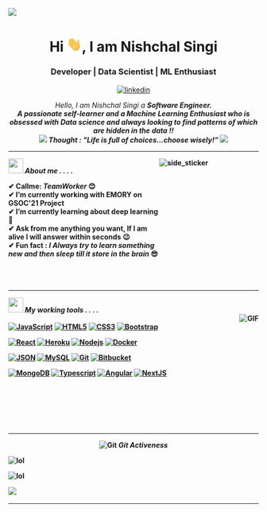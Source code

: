 <!-- <p align="center">
  <img src="https://videohive.img.customer.envatousercontent.com/files/302f8530-dcca-433b-b8ee-ddc29d6da06b/inline_image_preview.jpg?auto=compress%2Cformat&fit=crop&crop=top&max-h=8000&max-w=590&s=07d8de36fe85aba7c3a425a60dadf578" height="300" alt="pic" />
</p> -->
![](https://github.com/halfrost/halfrost/blob/master/icons/header_.png)
<br>

  <h1 align="center">Hi <img src="https://raw.githubusercontent.com/ABSphreak/ABSphreak/master/gifs/Hi.gif" width="30px" height="30px">, I am Nishchal Singi </h1>
  <h3 align="center">Developer | Data Scientist | ML Enthusiast </h3>
  <p align="center">
    <a href="https://www.linkedin.com/in/nishchal-singi-6b37901ab/" target="blank"><img align="center" src="https://cdn-icons-png.flaticon.com/512/2111/2111465.png" alt="linkedin" height="40" width="40" /></a>  
<!--     <a href="https://www.kaggle.com/ovinduwijethunge" target="blank"><img align="center" src="https://www.vectorlogo.zone/logos/kaggle/kaggle-icon.svg" alt="kaggle_ovindu" height="30" width="40" /></a>
    <a href="https://www.instagram.com/ovindu_vesuvius/" target="blank"><img align="center" src="https://image.flaticon.com/icons/png/128/174/174855.png" alt="insta_ovindu" height="30" width="40" /></a>
    <a href="https://www.facebook.com/ovindu.wijethunge.7/" target="blank"><img align="center" src="https://www.svgrepo.com/show/299425/facebook.svg" alt="fb_ovindu" height="30" width="40" /></a>
     <a href = "mailto: oumw.udesh@gmail.com"><img align="center" src="https://seeklogo.com/images/G/gmail-new-2020-logo-32DBE11BB4-seeklogo.com.png" height="30" width="40" /></a> -->
  </p>
</p>



<p align="center">
  <em>
    Hello, I am Nishchal Singi a <b>Software Engineer.</b><br>
    <b>A passionate self-learner and a <b>Machine Learning Enthusiast</b> who is <b>obsessed</b>
    with <b>Data science</b> and always looking to find patterns of which are hidden in the data !!
  </em> 
  <br>
  <img src="https://media.giphy.com/media/gH3LO09IOiZIqePwv9/giphy.gif" width="50" /> <b><i align="center">Thought : "Life is full of choices…choose wisely!”</i></b> <img src="https://media.giphy.com/media/qjqUcgIyRjsl2/giphy.gif" width="50" />
</p>

<hr>
<img align="right" width=200px height=200px alt="side_sticker" src="https://media.giphy.com/media/TEnXkcsHrP4YedChhA/giphy.gif" />

<img src="https://media.giphy.com/media/iY8CRBdQXODJSCERIr/giphy.gif" width="30px" height="30px">&nbsp;***About me . . . .***

✔ Callme: ***TeamWorker*** 😊 <br>
✔ I’m currently working with <b>EMORY</b> on <b>GSOC'21<b> Project<br>
✔ I’m currently learning about **deep learning**🥰<br>
✔ Ask from me anything you want, If I am alive I will answer within seconds 😉<br>
✔ Fun fact : *I Always try to learn something new and then sleep till it store in the brain* 😎<br><br><br><br>

  <hr>

<img src="https://media.giphy.com/media/iY8CRBdQXODJSCERIr/giphy.gif" width="30px" height="30px">&nbsp;***My working tools . . . .***
  <br>
   <img align="right" alt="GIF" src="https://media.giphy.com/media/836HiJc7pgzy8iNXCn/giphy.gif" />
<br />
 [![JavaScript](https://img.shields.io/badge/-JavaScript-black?style=flat&logo=javascript&link=https://github.com/Nishchal-007)](https://github.com/Nishchal-007) 
  [![HTML5](https://img.shields.io/badge/-HTML5-E34F26?style=flat&logo=html5&logoColor=white&link=https://github.com/Nishchal-007)](https://github.com/Nishchal-007) 
  [![CSS3](https://img.shields.io/badge/-CSS3-1572B6?style=flat&logo=css3&link=https://github.com/Nishchal-007)](https://github.com/Nishchal-007) 
  [![Bootstrap](https://img.shields.io/badge/-Bootstrap-563D7C?style=flat&logo=bootstrap&link=https://github.com/Nishchal-007)](https://github.com/Nishchal-007)
  
  [![React](https://img.shields.io/badge/-React-black?style=flat&logo=react&link=https://github.com/Nishchal-007)](https://github.com/Nishchal-007) 
  [![Heroku](https://img.shields.io/badge/-Heroku-gray?style=flat&logo=heroku&link=https://github.com/Nishchal-007)](https://github.com/Nishchal-007) 
  [![Nodejs](https://img.shields.io/badge/-Nodejs-green?style=flat&logo=Node.js&link=https://github.com/Nishchal-007)](https://github.com/Nishchal-007) 
  [![Docker](https://img.shields.io/badge/-Docker-black?style=flat&logo=docker&link=https://github.com/Nishchal-007)](https://github.com/Nishchal-007) 
  
  [![JSON](https://img.shields.io/badge/-json-02569B?style=flat&logo=json&link=https://github.com/Nishchal-007)](https://github.com/Nishchal-007)
  [![MySQL](https://img.shields.io/badge/-MySQL-black?style=flat&logo=mysql&link=https://github.com/Nishchal-007)](https://github.com/Nishchal-007)
  [![Git](https://img.shields.io/badge/-Git-black?style=flat&logo=git&link=https://github.com/Nishchal-007)](https://github.com/Nishchal-007) 
  [![Bitbucket](https://img.shields.io/badge/-Bitbucket-blue?style=flat&logo=bitbucket&link=https://github.com/Nishchal-007)](https://github.com/Nishchal-007)
  
  [![MongoDB](https://img.shields.io/badge/-MongoDB-FCA121?style=flat&logo=mongodb&link=https://github.com/Nishchal-007)](https://gitlab.com/Nishchal-007) 
  [![Typescript](https://img.shields.io/badge/-TypeScript-white?style=flat&logo=typescript&link=https://github.com/Nishchal-007)](https://github.com/Nishchal-007)
  [![Angular](https://img.shields.io/badge/-Angular-red?style=flat&logo=angular&link=https://github.com/Nishchal-007)](https://github.com/Nishchal-007) 
  [![NextJS](https://img.shields.io/badge/-NextJS-black?style=flat&logo=nextjs&link=https://github.com/Nishchal-007)](https://github.com/Nishchal-007)
  
  <br><br><br><br><br>
  <hr>
  <p align="center">
 <img src="https://media.giphy.com/media/W5eoZHPpUx9sapR0eu/giphy.gif" width="30px" height="30px" alt="Git"/>&nbsp;<i><b>Git Activeness</b></i></p>
 
<p><img src="https://github-readme-stats.vercel.app/api/top-langs?username=Nishchal-007&show_icons=true&locale=en&layout=compact&theme=chartreuse-dark" alt="lol"/></p>
<p><img src="https://github-readme-stats.vercel.app/api?username=Nishchal-007&show_icons=true&locale=en&theme=chartreuse-dark" alt="lol" width="410" /></p>
<p><img src="https://github-readme-streak-stats.herokuapp.com/?user=Nishchal-007&theme=dracula"></p>
<hr>
<!-- 
<p align="center"><img src="https://media.giphy.com/media/QaMcXSekUWx7aogAUr/giphy.gif" width="30" />&nbsp;Git profile Trophies</p><br>
<img src="https://github-profile-trophy.vercel.app/?username=Nishchal-007&theme=juicyfresh&no-bg=true" />
 -->


